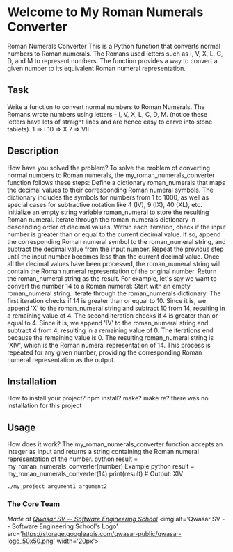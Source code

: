 # Welcome to My Roman Numerals Converter
Roman Numerals Converter
This is a Python function that converts normal numbers to Roman numerals. The Romans used letters such as I, V, X, L, C, D, and M to represent numbers.
 The function provides a way to convert a given number to its equivalent Roman numeral representation.

## Task
Write a function to convert normal numbers to Roman Numerals.
The Romans wrote numbers using letters - I, V, X, L, C, D, M. 
(notice these letters have lots of straight lines and are hence easy to carve into stone tablets).
 1  => I
10  => X
 7  => VII

## Description
How have you solved the problem?
To solve the problem of converting normal numbers to Roman numerals, the my_roman_numerals_converter function follows these steps:
Define a dictionary roman_numerals that maps the decimal values to their corresponding Roman numeral symbols. The dictionary includes the symbols for numbers from 1 to 1000, as well as special cases for subtractive notation like 4 (IV), 9 (IX), 40 (XL), etc.
Initialize an empty string variable roman_numeral to store the resulting Roman numeral.
Iterate through the roman_numerals dictionary in descending order of decimal values.
Within each iteration, check if the input number is greater than or equal to the current decimal value. If so, append the corresponding Roman numeral symbol to the roman_numeral string, and subtract the decimal value from the input number.
Repeat the previous step until the input number becomes less than the current decimal value.
Once all the decimal values have been processed, the roman_numeral string will contain the Roman numeral representation of the original number.
Return the roman_numeral string as the result.
For example, let's say we want to convert the number 14 to a Roman numeral:
Start with an empty roman_numeral string.
Iterate through the roman_numerals dictionary:
The first iteration checks if 14 is greater than or equal to 10. Since it is, we append 'X' to the roman_numeral string and subtract 10 from 14, resulting in a remaining value of 4.
The second iteration checks if 4 is greater than or equal to 4. Since it is, we append 'IV' to the roman_numeral string and subtract 4 from 4, resulting in a remaining value of 0.
The iterations end because the remaining value is 0.
The resulting roman_numeral string is 'XIV', which is the Roman numeral representation of 14.
This process is repeated for any given number, providing the corresponding Roman numeral representation as the output.

## Installation
 How to install your project? npm install? make? make re?
there was no installation for this project
## Usage
 How does it work?
 The my_roman_numerals_converter function accepts an integer as input and returns a string containing the
Roman numeral representation of the number.
python
result = my_roman_numerals_converter(number)
Example
python
result = my_roman_numerals_converter(14)
print(result)  # Output: XIV
```
./my_project argument1 argument2
```

### The Core Team


<span><i>Made at <a href='https://qwasar.io'>Qwasar SV -- Software Engineering School</a></i></span>
<span><img alt='Qwasar SV -- Software Engineering School's Logo' src='https://storage.googleapis.com/qwasar-public/qwasar-logo_50x50.png' width='20px'></span>

